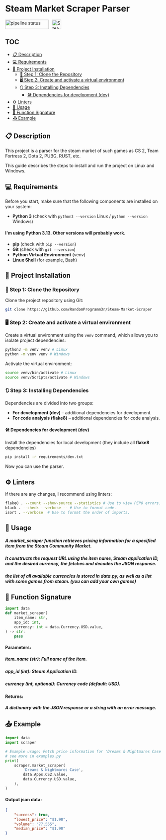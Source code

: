 # Steam Market Scraper Parser

<div 
	style="display: flex; 
	align-items: center;">
  <a 
	style="text-decoration: none; color: inherit; margin-right:10px;" 
    href="https://github.com/RandomProgramm3r/Steam-Market-Scraper/actions/workflows/lint.yml/">
    <img 
        src="https://github.com/RandomProgramm3r/Steam-Market-Scraper/actions/workflows/lint.yml/badge.svg" 
        alt="pipeline status" 
        height="30" 
        width="140">
  </a>
  <a 
    href="https://steamcommunity.com/market/">
    <img 
        src="https://steamcommunity.com/favicon.ico" 
        alt="Steam logo" 
        height="30" 
        width="30">
  </a>
</div>

## TOC

- [📋 Description](#-description)
- [💻 Requirements](#-requirements)
- [🚀 Project Installation](#-project-installation)
	- [📂 Step 1: Clone the Repository](#-step-1-clone-the-repository)
	- [🖥 Step 2: Create and activate a virtual environment](#-step-2-create-and-activate-a-virtual-environment)
	- [🔃 Step 3: Installing Dependencies](#-step-3-installing-dependencies)
		- [🛠️ Dependencies for development (dev)](#%EF%B8%8F-dependencies-for-development-dev)
- [⚙ Linters](#-linters)
- [🧩 Usage](#-usage)
- [🔨 Function Signature](#-function-signature)
- [📤 Example](#-example)


## 📋 Description

This project is a parser for the steam market of such games as CS 2, Team Fortress 2, Dota 2, PUBG, RUST, etc.


This guide describes the steps to install and run the project on Linux and Windows.


## 💻 Requirements

Before you start, make sure that the following components are installed on your system:

- **Python 3** (check with `python3 --version` Linux / `python --version` Windows)
#### I'm using Python 3.13. Other versions will probably work.
- **pip** (check with `pip --version`)
- **Git** (check with `git --version`)
- **Python Virtual Environment** (venv)
- **Linux Shell** (for example, Bash)

## 🚀 Project Installation

### 📂 Step 1: Clone the Repository

Clone the project repository using Git:

```bash
git clone https://github.com/RandomProgramm3r/Steam-Market-Scraper
```

### 🖥 Step 2: Create and activate a virtual environment

Create a virtual environment using the `venv` command, which allows you to isolate project dependencies:

```bash
python3 -m venv venv # Linux
python -m venv venv # Windows
```

Activate the virtual environment:

```bash
source venv/bin/activate # Linux
source venv/Scripts/activate # Windows
```

### 🔃 Step 3: Installing Dependencies

Dependencies are divided into two groups:

- **For development (dev)** – additional dependencies for development.
- **For code analysis (flake8)** – additional dependencies for code analysis.

#### 🛠️ Dependencies for development (dev)

Install the dependencies for local development (they include all **flake8** dependencies)

```bash
pip install -r requirements/dev.txt
```

Now you can use the parser. 


## ⚙ Linters

If there are any changes, I recommend using linters:

```bash
flake8 . --count --show-source --statistics # Use to view PEP8 errors.
black . --check --verbose -- # Use to format code.
isort . --verbose  # Use to format the order of imports.
```


## 🧩 Usage
##### A market_scraper function retrieves pricing information for a specified item from the Steam Community Market. 
##### It constructs the request URL using the item name, Steam application ID, and the desired currency, the fetches and decodes the JSON response.

##### the list of all available currencies is stored in data.py, as well as a list with some games from steam. (you can add your own games)

## 🔨 Function Signature
```python
import data
def market_scraper(
    item_name: str,
    app_id: int,
    currency: int = data.Currency.USD.value,
) -> str:
	pass
```

#### Parameters:
##### item_name (str): Full name of the item.
##### app_id (int): Steam Application ID.
##### currency (int, optional): Currency code (default: USD).

#### Returns:
##### A dictionary with the JSON response or a string with an error message.


## 📤 Example

```python
import data
import scraper

# Example usage: Fetch price information for 'Dreams & Nightmares Case' in USD for the CS2 app.
# see more in examples.py
print(
    scraper.market_scraper(
        'Dreams & Nightmares Case',
        data.Apps.CS2.value,
        data.Currency.USD.value,
    ),
)
```
#### Output json data:
```json
{
    "success": true,
    "lowest_price": "$1.90",
    "volume": "77,555",
    "median_price": "$1.90"
}
```